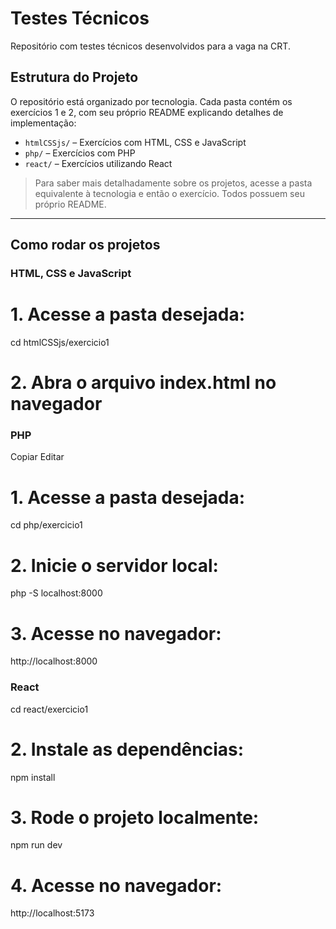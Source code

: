 # Testes Técnicos

Repositório com testes técnicos desenvolvidos para a vaga na CRT.

## Estrutura do Projeto

O repositório está organizado por tecnologia. Cada pasta contém os exercícios 1 e 2, com seu próprio README explicando detalhes de implementação:

- `htmlCSSjs/` – Exercícios com HTML, CSS e JavaScript
- `php/` – Exercícios com PHP  
- `react/` – Exercícios utilizando React

> Para saber mais detalhadamente sobre os projetos, acesse a pasta equivalente à tecnologia e então o exercício. Todos possuem seu próprio README.

---

## Como rodar os projetos

### HTML, CSS e JavaScript

# 1. Acesse a pasta desejada:
cd htmlCSSjs/exercicio1

# 2. Abra o arquivo index.html no navegador

### PHP

Copiar
Editar
# 1. Acesse a pasta desejada:
cd php/exercicio1

# 2. Inicie o servidor local:
php -S localhost:8000

# 3. Acesse no navegador:
http://localhost:8000

### React 
cd react/exercicio1

# 2. Instale as dependências:
npm install

# 3. Rode o projeto localmente:
npm run dev

# 4. Acesse no navegador:
http://localhost:5173
